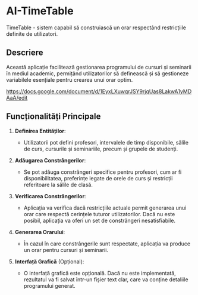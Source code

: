 # AI-TimeTable
 TimeTable - sistem capabil să construiască un orar respectând restricțiile definite de utilizatori.

 ## Descriere

Această aplicație facilitează gestionarea programului de cursuri și seminarii în mediul academic, permițând utilizatorilor să definească și să gestioneze variabilele esențiale pentru crearea unui orar optim.

https://docs.google.com/document/d/1EyxLXuwqrJSY9rjqUas8LakwA1yMDAaA/edit

## Funcționalități Principale

1. **Definirea Entităților**:
   - Utilizatorii pot defini profesori, intervalele de timp disponibile, sălile de curs, cursurile și seminariile, precum și grupele de studenți.

2. **Adăugarea Constrângerilor**:
   - Se pot adăuga constrângeri specifice pentru profesori, cum ar fi disponibilitatea, preferințe legate de orele de curs și restricții referitoare la sălile de clasă.

3. **Verificarea Constrângerilor**:
   - Aplicația va verifica dacă restricțiile actuale permit generarea unui orar care respectă cerințele tuturor utilizatorilor. Dacă nu este posibil, aplicația va oferi un set de constrângeri nesatisfiabile.

4. **Generarea Orarului**:
   - În cazul în care constrângerile sunt respectate, aplicația va produce un orar pentru cursuri și seminarii.

5. **Interfață Grafică** (Opțional):
   - O interfață grafică este opțională. Dacă nu este implementată, rezultatul va fi salvat într-un fișier text clar, care va conține detaliile programului generat.

